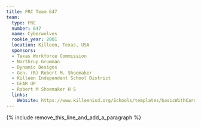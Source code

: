 ```yaml
---
title: FRC Team 647
team:
  type: FRC
  number: 647
  name: Cyberwolves
  rookie_year: 2001
  location: Killeen, Texas, USA
  sponsors:
  - Texas Workforce Commission
  - Northrup Grumman
  - Dynamic Designs
  - Gen. (R) Robert M. Shoemaker
  - Killeen Independent School District
  - GEAR UP
  - Robert M Shoemaker H S
  links:
    Website: https://www.killeenisd.org/Schools/templates/basicWithCarousel/basicWithCarousel.cfm?navBarID=7669&cssFileName=blueMedAndWhite.css&campusCode=189
---
```


{% include remove_this_line_and_add_a_paragraph %}
